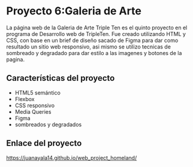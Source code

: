 # Proyecto 6:Galeria de Arte

La página web de la Galeria de Arte Triple Ten es el quinto proyecto en el programa de Desarrollo web de TripleTen. Fue creado utilizando HTML y CSS, con base en un brief de diseño sacado de Figma para dar como resultado un sitio web responsivo, asi mismo se utilizo tecnicas de sombreado y degradado para dar estilo a las imagenes y botones de la pagina.

## Características del proyecto

- HTML5 semántico
- Flexbox
- CSS responsivo
- Media Queries
- Figma
- sombreados y degradados

## Enlace del proyecto

https://juanayala14.github.io/web_project_homeland/
